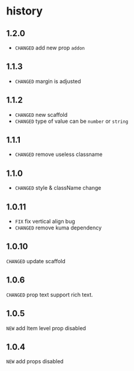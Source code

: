 # history


## 1.2.0

* `CHANGED` add new prop `addon`

## 1.1.3

* `CHANGED` margin is adjusted

## 1.1.2

* `CHANGED` new scaffold
* `CHANGED` type of value can be `number` or `string`

## 1.1.1

* `CHANGED` remove useless classname

## 1.1.0

* `CHANGED` style & className change

## 1.0.11

* `FIX` fix vertical align bug
* `CHANGED` remove kuma dependency

## 1.0.10

`CHANGED` update scaffold

## 1.0.6

`CHANGED` prop text support rich text.

## 1.0.5

`NEW` add Item level prop disabled

## 1.0.4

`NEW` add props disabled